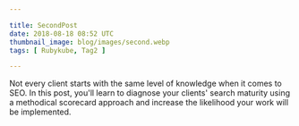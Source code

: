 ```yaml
---

title: SecondPost
date: 2018-08-18 08:52 UTC
thumbnail_image: blog/images/second.webp
tags: [ Rubykube, Tag2 ]

---
```


Not every client starts with the same level of knowledge when it comes to SEO. In this post, you'll learn to diagnose your clients' search maturity using a methodical scorecard approach and increase the likelihood your work will be implemented.
